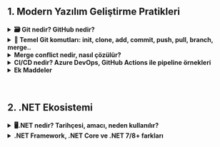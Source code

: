 ## 1. Modern Yazılım Geliştirme Pratikleri

<details>
<summary><strong>🗃 Git nedir? GitHub nedir?</strong></summary>
<br>

### 🔹 Git
- Git, yazılım geliştirme sürecinde kullanılan **dağıtık bir versiyon kontrol sistemidir**.  
- Bir projede yapılan değişikliklerin geçmişini kayıt altına alır, farklı sürümleri saklar ve aynı projede çalışan kişilerin kodlarını düzenli bir şekilde birleştirmesine yardımcı olur.  
- İstenildiğinde eski sürümlere geri dönmek mümkündür, bu da geliştirme sürecinde büyük esneklik sağlar.  
---
### 🔻 GitHub
- GitHub, Git sistemini temel alan **bulut tabanlı bir platformdur**.  
- Geliştiriciler, projelerini internet üzerinde depolayabilir, paylaşabilir ve ekip arkadaşlarıyla iş birliği yapabilir.  
- Sadece kod depolamakla kalmaz; aynı zamanda görev takibi, hata raporlama ve proje yönetimi gibi araçlar da sunar.  
---
 **Detaylar:**  
- Git altyapıyı sağlar.  
- GitHub ise bu altyapıyı kullanıcı dostu bir ortamda sunarak yazılımcıların işini kolaylaştırır.  

<br>

</details>

<details> 

<summary><strong>📂 Temel Git komutları: init, clone, add, commit, push, pull, branch, merge..</strong></summary>
<br>

**1. Git İnit.**

###  Ne işe yarar?
- Yeni bir **Git deposu (repository)** oluşturur.  
- Yani bulunduğunuz klasörü **Git tarafından takip edilen bir proje** haline getirir. 

**Detaylar:**
-Komutu çalıştırdığında klasör içinde .git adında gizli bir klasör oluşturulur.
- Bu klasör, değişiklik geçmişini ve versiyonları saklar. 

---


###  Nerede Kullanılır?
-  git **init** aslında komut satırında (terminalde/komut isteminde) kullanılan bir komuttur. “Make Directory” kısaltmasıdır ve yeni klasör (dizin) oluşturmak için kullanılır.

 Windows’ta:

- cmd (Komut İstemi) veya PowerShell açıp yazılabilir.

Linux / MacOS’ta:

- Terminal açıp yazılabilir.



###  Detaylar:
- Bu komutu yazınca klasörün içinde **`.git`** adlı gizli bir klasör oluşur.  
- Bu klasör, tüm **geçmişi** ve **versiyonları** saklar.  

---

### 🟠 Örnek:
``` 
mkdir proje       # Yeni klasör oluştur
cd proje          # Klasöre gir
git init          # Git deposu başlat
```

**2. Git Clone**

 **Ne işe yarar?**
- Uzak bir depoyu (örneğin GitHub’daki proje) bilgisayarına indirir.
- Örneğin GitHub’daki bir projeyi bilgisayarına indirir. Böylece projeyi yerel ortamınızda inceleyebilir, geliştirebilir ve değişiklikler yapabilirsiniz.



**Detaylar:**
- Başkasının projesini geliştirmek ya da incelemek istediğinde kullanılır. Kişisel bilgisayarınızda bir kopyası olur.
- Yerel depo (local repository) = Sizin bilgisayarınızda oluşturulan proje kopyası 
- git clone, bu iki depoyu bağlar ve tüm dosyaları, commit geçmişini indirir.

---

 
###  🟠 Örnek: 
``` 
git clone https://github.com/kullanici/proje.git

- Bu komut, GitHub’daki proje adlı depoyu bilgisayarına indirir.
- İndirilen proje, kendi klasöründe aynı dizin yapısını ve tüm geçmiş commit’leri barındırır.
```
---

**3. Git Add**

### Ne işe yarar?

- Dosyaları staging area’ya ekler. Commit öncesi hangi dosyaların kaydedileceğini belirler.
- Git, dosyaları otomatik commit etmez; önce add ile hazırlamak gerekir.



**Detaylar:**
- Git, dosyaları otomatik commit etmez; önce add ile hazırlamak gerekir.
- Önce git add ile hangi değişikliklerin commit’e dahil olacağını belirlemelisiniz Bu sayede sadece istediğin dosyaları kaydedebilirsiniz.



###  🟠 Örnek: 
```
git add dosya.txt      # Sadece dosya.txt dosyasını ekler
git add .              # Tüm değişiklikleri ekler
git add *.js           # Tüm .js dosyalarını ekler
```

**4. Git Commit**

### Ne işe yarar? 

- Git commit, staging area’ya eklediğin dosyaları kalıcı olarak Git geçmişine kaydeder. Yani değişikliklerin bir “fotoğrafını” alır ve bu fotoğrafı mesaj ile açıklar.
- Commit mesajları kısa, açıklayıcı ve net olmalı. Örneğin "düzeltmeler" yerine "Kullanıcı giriş hatası düzeltildi" gibi mesajlar daha faydalıdır.

**Detaylar:** 

- Commit mesajı, değişikliğin ne yaptığını açıklamak için önemlidir git commit komutu, staging area’ya (git add ile eklediğin) dosyaları yerel Git deposuna kaydeder.
- Commit yaptıktan sonra, değişiklik geçmişini görmek ve istenirse eski sürümlere dönmek mümkün olur.


###  🟠 Örnek: 
```

git add index.html          # Dosyayı commit için hazırla
git commit -m "Ana sayfa eklendi"   # Değişiklikleri kaydet
```

---

**5. Git Push**

### Ne işe yarar? 

- Git commit komutu, staging area’ya (git add ile eklediğiniz) dosyaları yerel Git deposuna kaydeder.
- Yani bilgisayarındaki değişiklikler artık ekip arkadaşların veya internetten erişen herkes tarafından görülebilir.

**Detaylar:**  

- Yerel değişiklikleri commit ettikten sonra push yapabilirsiniz.
- Eğer uzak depoda yeni değişiklikler varsa, önce git pull ile güncelleme alman gerekebilir.
- Push yaparken hangi branch’e göndereceğini belirtmelisin. origin → uzak depo (remote) adı main → hangi branch’e göndereceğiniz

###  🟠 Örnek: 
```
git push origin main #Göndereceğin yer
```

---

**6. Git Pull**

### Ne işe yarar? 

- Git pull, uzak (remote) repodaki en son değişiklikleri indirir ve senin yerel projenle birleştirir.
- Yani başkaları GitHub’a yeni commit gönderdiğinde, senin bilgisayarına da bu değişiklikler gelsin diye kullanılır.

**Detaylar:**

- Git pull, aslında iki işlemi birden yapar:
- Git fetch → Uzak depodaki değişiklikleri indirir.
- Git merge → Bu değişiklikleri senin bulunduğun branch ile birleştirir.

###  🟠 Örnek: 
```
git pull origin main #Göndereceğin yer
```
---

**7. Git Branch**

### Ne işe yarar? 

- Git branch, Git projesinde farklı çalışma alanları (branch/şube) oluşturmanızı sağlar.
- Her branch, projeni ayrı bir yolda geliştirmene imkân verir.

**Detaylar:**

- Ana branch genelde main veya master olur.
- Farklı kişiler farklı branch’lerde çalışıp sonra bunları merge ile birleştirebilir. Ana projeyi bozmadan yeni özellikler geliştirebilirsiniz

###  🟠 Örnek: 
```
git branch #Branch’leri listele:
git branch yeni-ozellik #Yeni branch oluştur:
git checkout yeni-ozellik #Branch’e geçiş yap:
git checkout -b yeni-ozellik #Tek komutla branch oluşturup geçiş yap:
git push origin yeni-ozellik #Branch’i uzak depoya gönder:

```
---

**8. Git Merge**

- Git merge, iki farklı branch’i birleştirmek için kullanılır. siz main branch’indesiniz. Karşı bilgisayar login-sistemi branch’inde çalışıyor. Onun yaptığı değişiklikleri ana projeye katmak için git merge yaparsınız.

**Detaylar:**

- Bir branch’te değişiklik yapılır.
- Başka branch’e geçilir.
- Git merge <branch-adı> yazılarak bu değişiklikler mevcut branch’e aktarılır.

###  🟠 Örnek: 
```
git branch
* main
  login-sistemi
git checkout main

```

</details> 

<details>
<summary><strong> Merge conflict nedir, nasıl çözülür?</strong></summary>
<br>

### Merge Conflict nedir?

- Merge conflict, iki farklı branch (şube) üzerinde aynı dosyanın aynı satırlarında farklı değişiklikler yapıldığında ortaya çıkar.

- Git, hangi değişikliğin doğru olduğunu kendi başına karar veremez. Bu durumda “çatışma” (conflict) oluşur.

### Merge Conflict neden olur?

- Aynı dosyanın aynı satırları iki branch’te farklı şekilde değiştirilmiş

- Bir branch’te bir dosya silinmiş, diğer branch’te değiştirilmiş.

- Büyük ve uzun süreli değişiklikler yapılmış, branch’ler güncel değil.

- Örneğin main branch’inde file.txt’in 5. satırı “Merhaba” olarak değiştirilmiş.

feature-branch’te aynı satır “Selam” olarak değiştirilmiş.

main branch’inde feature-branch ile merge yapılırsa, Git hangi satırı bırakacağını bilemez → merge conflict oluşur.

**Detaylar:**

- Siz branch-A üzerinde bir dosyayı değiştirdiniz Aynı dosya branch-B üzerinde de değişmiş.

- Git, bu değişiklikleri otomatik birleştiremiyor ve size çatışmayı (conflicti) bildiriyor.



##  Çözüm Adımları:


 **Git merge yaparken şöyle bir mesaj alırsınız:**

- Auto-merging file.txt
- CONFLICT (content): Merge conflict in file.txt
- Automatic merge failed; fix conflicts and then commit the result.

### Bu demek oluyor ki example.txt dosyasında iki farklı değişiklik çakışıyor.

- Hangi dosyalar çatışmış görmek için önce **git status** yazıyorsunuz.

- Çıktıda şöyle görürsünsünüz 

**both modified: example.txt** 

Yani hem sizin branch’ında hem diğer branch’ta değişiklik var.

### Önce Çatışmayı Fark Etmeliyiz

- git checkout main, git merge feature-branch

- Conflict işaretlerini sil <<<<<<<, =======, >>>>>>> satırlarını mutlaka silmelisin.

- HEAD → Senin bulunduğun branch (main)

- "=======" → ayırıcı

- feature-branch → diğer branch

**Git sizi uyarır:**

- CONFLICT (content): Merge conflict in file.txt
Automatic merge failed; fix conflicts and then commit the result.

 **Hangi değişikliği tutacağına karar ver**

- Sadece kendi değişikliğini tut → **diğerini sil**

- Sadece diğer branch’in değişikliğini tut → **kendi değişikliğini sil**

- İkisini birleştir → ikisini de düzenle

- Merge commit’i oluştur **git commit**

- Git otomatik mesaj olarak Merge branch 'feature-branch' into main yazar. Merge tamamlanmış olur.
</details>

<details>
<summary><strong>CI/CD nedir? Azure DevOps, GitHub Actions ile pipeline örnekleri</strong></summary>


**1. CI/CD Nedir?**

<br>
- CI (Continuous Integration / Sürekli Entegrasyon):

- Geliştiricilerin yaptıkları değişikliklerin sık sık merkezi bir repository’ye (GitHub, Azure Repos) entegre edilmesi ve otomatik olarak test edilmesi sürecidir. Amaç hataları erken yakalamak ve entegrasyon sorunlarını azaltmak.

- Kod entegrasyonunda oluşabilecek hataları erken yakalamak için CI kullanılır.

- Continuous Delivery (Sürekli Teslimat): Kod testlerden geçtikten sonra manuel onay ile production’a veya staging’e gönderilir CD kullanılır.

- CI, yazılım geliştirme sürecinde geliştiricilerin kod değişikliklerini sık sık merkezi bir repository’ye (GitHub, GitLab vb.) göndermesi ve bu değişikliklerin otomatik olarak test edilmesi sürecidir.

- CD (Continuous Delivery / Continuous Deployment / Sürekli Teslimat / Sürekli Dağıtım):

- Continuous Delivery: Kod, testlerden geçtikten sonra manuel onay ile production’a veya staging’e gönderilir.

- Continuous Deployment: Kod, testlerden geçtikten sonra otomatik olarak production’a gönderilir

- **Kısaca: CI kodu sürekli test eder, CD ise kodu sürekli dağıtır**

<br>

**CI/CD’nin avantajları:**

- Hataları erken yakalar.

- Geliştirme sürecini hızlandırır.

- Otomatik test ve dağıtım ile güvenilirlik artar.

- Takımlar arasında entegrasyonu kolaylaştırır.

- GitHub, Azure Repos / Azure DevOps, Netflix, Facebook, Instagram, Airbnb gibi bir çok uygulama ve araç CI/CD kullanır çünkü kod sürekli değişir ve hızlı deploy gerekir
<hr> 

### Azure DevOps ile Pipeline Örneği

### - İlk adım olarak:

**Trigger / Başlatma:**

- Ne yapar: Pipeline hangi olayla tetiklenecek belirlenir (örn. main branch’e push, pull request).

**Build / Derleme:**

- Ne yapar: Kodun çalışabilir hâle getirilmesi, derlenmesi veya paketlenmesi.

**Test:**

- Ne yapar: Unit test, integration test veya end-to-end testleri çalıştırır.

**Deploy / Dağıtım:**

- Ne yapar: Testleri geçen kodu staging veya production ortamına taşır.

**Notification / Bildirim**

- Ne yapar: Pipeline sonucu hakkında geliştiricilere bilgi verir (başarılı/başarısız).

**Aşağıdaki Örnek Bir GitHub Actions Pipeline Örneğidir.**

 ```

name: Python CI/CD

# 1. Tetikleyici (Trigger)
on:
  push:
    branches: [ main ]        # main branch’e push olunca çalışır
  pull_request:
    branches: [ main ]        # Pull request açıldığında çalışır

jobs:
  build-and-deploy:
    runs-on: ubuntu-latest     # 2. Çalışma ortamı (VM)

    steps:
    # 3. Kodun çekilmesi
    - uses: actions/checkout@v3
      name: Step 1: Checkout code
      # Ne yapıyor: Repository’deki kodu pipeline ortamına kopyalar

    # 4. Python kurulumu
    - name: Step 2: Setup Python
      uses: actions/setup-python@v4
      with:
        python-version: '3.x'
      # Ne yapıyor: Pipeline ortamına Python 3.x yükler

    # 5. Bağımlılıkların yüklenmesi
    - name: Step 3: Install dependencies
      run: pip install -r requirements.txt
      # Ne yapıyor: Projenin çalışması için gerekli kütüphaneleri yükler

    # 6. Testlerin çalıştırılması
    - name: Step 4: Run tests
      run: pytest
      # Ne yapıyor: Kodun hatasız çalışıp çalışmadığını test eder (CI adımı)

    # 7. Deploy
    - name: Step 5: Deploy to server
      run: |
        scp -r ./app user@server:/var/www/app
        ssh user@server 'systemctl restart app'
      # Ne yapıyor: Testleri geçen kodu uzak sunucuya kopyalar ve uygulamayı restart eder (CD adımı)

```
<hr>

**Aşağıdaki ise bir Azure DevOps Örneğidir**
 ```
name: Python CI/CD

# 1. Tetikleyici (Trigger)
on:
  push:
    branches: [ main ]       # main branch’e push olunca tetiklenir
  pull_request:
    branches: [ main ]       # Pull request açıldığında da tetiklenir

jobs:
  build-and-deploy:
    runs-on: ubuntu-latest    # 2. Hangi işletim sistemi üzerinde çalışacak

    steps:
    # 3. Repo kodunu çek
    - uses: actions/checkout@v3
      name: Step 1: Checkout code
      # Ne yapıyor: Repository’deki kodu pipeline ortamına kopyalar

    # 4. Python kurulumu
    - name: Step 2: Setup Python
      uses: actions/setup-python@v4
      with:
        python-version: '3.x'
      # Ne yapıyor: Pipeline ortamına Python 3.x kurar

    # 5. Bağımlılıkları yükleme
    - name: Step 3: Install dependencies
      run: pip install -r requirements.txt
      # Ne yapıyor: Projenin çalışması için gerekli kütüphaneleri yükler

    # 6. Testleri çalıştır
    - name: Step 4: Run tests
      run: pytest
      # Ne yapıyor: Kodun düzgün çalışıp çalışmadığını kontrol etmek için testleri çalıştırır (CI adımı)

    # 7. Deploy
    - name: Step 5: Deploy to server
      run: |
        scp -r ./app user@server:/var/www/app
        ssh user@server 'systemctl restart app'
      # Ne yapıyor: Testler başarılıysa kodu uzak sunucuya kopyalar ve uygulamayı restart eder (CD adımı)

```

**Arasındaki Farklar:**

- Azure genellikle Genellikle büyük projelerde kullanılır, Build, Test, Deploy adımları portal üzerinden görselleştirilebilir. CI ve CD pipeline’ları aynı yerde veya ayrı ayrı olabilir.

- GitHub Actions ise Repo tabanlıdır, pipeline dosyası repo içinde bulunur, GitHub event’leri ile pipeline tetiklenir (push, pull request, issue açma, release vb.). Daha küçük veya açık kaynak projeler için hızlı ve kolaydır.

## .NET Projesinde Nasıl Uygulanabilir? 

- **Siz bir ASP.NET Core web uygulaması geliştiriyorsunuz. Bu uygulama banka işlemleri yapan bir sistem. Her gün yeni özellikler ekliyorsunuz ve kodu GitHub’a push ediyorsunuz. Ama her seferinde “Acaba deploy ederken hata çıkar mı?” diye endişeleniyorsunu<. İşte CI/CD bu noktada devreye giriyor ve size “otomatik testçi ve deploy asistanı” gibi yardım ediyor.**

**Adım Adım:**

- **1. Adım: Siz kodunuzu GitHub’daki main branch’ine push ediyorsunuz.  GitHub Actions veya Azure DevOps bunu görüyor ve diyor ki: “yeni kod geldi Hadi bakalım test edelim ve deploy edelim.”**

- **2. Adım: Pipeline ortamı bir Windows veya Linux makinesi açıyor. dotnet build komutu çalışıyor:  hatasız derlenip derlenmediğine bakıyor. Eğer bir hata varsa, hemen size bildiriyor ve pipeline duruyor.**

- **3. Adım: Pipeline, dotnet test komutunu çalıştırıyor Unit testler, integration testler devreye giriyor. Örneğin para transferi fonksiyonu doğru çalışıyor mu kontrol ediliyor. Eğer testler başarısızsa pipeline kodu yapmıyor Böylece hatalı kod merge veya deploy edilmiyor**

- **4. Adım: Kod testlerden geçtiyse pipeline, dotnet publish komutunu çalıştırıyor. Uygulaman artık sunucuya taşınmaya hazır bir paket hâline geliyor.**

- **5. Adım: Pipeline, kodu sunucuya kopyalıyor (scp veya Azure deploy task). Sunucuda uygulama restart ediliyor (systemctl restart myapp veya IIS restart). Artık yeni özellikler canlı ortamda kullanıcıların kullanımına sunuluyor.**

- **6. Adım: Adım: Bildirim CI/CD pipeline sonucu sana bildiriliyor: Başarılı veya Hatalı.”**


<br>
</details>

<details> 
<summary><strong>Ek Maddeler</strong></summary>

### SDLC (Software Development Life Cycle / Yazılım Geliştirme Yaşam Döngüsü) Nedir?

- SDLC, bir yazılımın fikirden başlayıp kullanıcıya ulaşana kadar geçen tüm geliştirme sürecini sistematik şekilde yöneten bir yaşam döngüsüdür.

- Amacı Yazılımın kaliteli, hatasız ve zamanında teslim edilmesini sağlamak ve Riskleri ve maliyetleri azaltmaktır Kısaca: SDLC, “yazılımın doğumundan emekli olana kadar geçen süreç” diyebiliriz.

### SDLC Aşamaları: 

**- 1 Planlama:**

- Ne yapılacak, neden yapılacak belirlenir. Kaynaklar, zaman çizelgesi ve maliyet planlanır.
- **Örnek: Bir banka uygulaması geliştirmek için hedefler ve gereksinimler belirlenir.**

**- 2 Requirements Analysis / Gereksinim Analizi:**

- Kullanıcı ve sistem gereksinimleri toplanır ve dokümante edilir.
- **Örnek: Kullanıcıların mobil bankacılıkta ne yapmak istediği analiz edilir (para transferi, bakiye kontrol, ödeme)**

**- 3 Design / Tasarım:**

- Yazılımın mimarisi ve tasarımı yapılır, UI/UX tasarımı, veri tabanı yapısı, modüller belirlenir.
- **Örnek: Mobil bankacılık uygulamasının ekran tasarımları ve veri tabanı şeması hazırlanır.**

**4 - Implementation / Kodlama:**

- Yazılımın asıl kodlanması bu aşamada yapılır. Modüller geliştirilir ve birleştirilir.
- **Örnek: Bankacılık uygulaması için Python, Java veya Swift ile kod yazılır.**

**5 - Testing / Test:**

- Yazılımın hatasız çalışıp çalışmadığı test edilir. Unit test, integration test, system test gibi testler uygulanır.
- **Örnek: Para transferi fonksiyonu hatasız çalışıyor mu test edilir.**

**6 - Deployment / Yayına Alma:**

- Canlı ortamda kurulum yapılır, Yazılım kullanıcıya sunulur.
- **Örnek: Mobil uygulama App Store ve Play Store’a yüklenir**

**7 - Maintenance / Bakım:**

- Yazılım kullanıldıkça güncellenir, hatalar düzeltilir, yeni özellikler eklenir.
- **Örnek: Bankacılık uygulamasına yeni güvenlik özellikleri eklenir veya hata düzeltmeleri yapılır.**

**Özet Olarak:**

## SDLC, bir yazılım projesini planlamadan bakıma kadar tüm aşamalarda sistematik yönetme metodudur.

- Planla → Analiz et → Tasarla → Kodla → Test et → Yayınla → Bakım yap

- CI/CD gibi pipeline sistemleri, SDLC’nin Implementation ve Deployment aşamalarını otomatikleştirmeye yardımcı olur.
<br>
<hr>


### 1. Agile/Scrum/Kanban metodolojileri 

**- Agile, yazılım geliştirmede çevik, esnek ve iteratif bir yaklaşımdır.**

**Temel Özellikleri:**

- Küçük adımlarla ve kısa iterasyonlarla geliştirme yapılır, Sürekli kullanıcı geri bildirimi alınır.
- Değişikliklere hızlı adapte olunur.
-Takım içi iletişim ve işbirliği ön plandadır.

### Örnek: Bir mobil uygulama geliştiriyorsunuz. Agile ile 2 haftalık kısa sprintler halinde her seferinde küçük özellikleri tamamlayıp kullanıcıya sunuyorsunuz. Kullanıcı geri bildirimiyle bir sonraki sprint’i şekillendiriyorsunuz.
<br>

### 2. Scrum Metodolojisi: 

**- Scrum, Agile’ın bir uygulama şeklidir. Takım bazlı, belirli rolleri ve süreçleri olan bir framework sunar.**

**Temel Özellikleri:**

- Sprint: Genellikle 1-4 hafta süren geliştirme döngüsü
- Product Owner: Ürün gereksinimlerini belirler
- Scrum Master: Takımın sürece uygun çalışmasını sağlar, engelleri kaldırır
- Development Team: Kodlayan ve test yapan ekip
- Artifacts: Product Backlog, Sprint Backlog, Increment

### Örnek: Takım bir Sprint Planning toplantısı yapar → 2 haftalık yapılacaklar belirlenir Günlük Daily Scrum toplantısı yapılır → herkes ne yaptığını ve engelleri paylaşır Sprint sonunda demo yapılır ve kullanıcı geri bildirimi alınır

<br>
<hr>

### 3. Kanban Metodolojisi:

**- Kanban, Agile prensiplerini kullanır ama akışı görselleştirmeye ve iş yükünü dengelemeye odaklanır.**

**Temel Özellikleri:**

- Kanban Board: İşlerin durumunu gösteren görsel tablo (örn. To Do / In Progress / Done)

- Work In Progress (WIP) Limit: Aynı anda yapılacak iş sayısını sınırlar

- Continuous Flow: İşler durmaksızın akış halinde ilerler

### Örnek: Bir web geliştirme projesinde Kanban board oluşturursunuz: To Do → Yapılacak işler In Progress → Üzerinde çalışılan işler Done → Tamamlanan işler Her geliştirici bir işi alır ve tamamlayana kadar devam eder, board ile iş akışı net görülür.

</details>
<br>
<br>

## 2. .NET Ekosistemi

<details> 
<summary><strong>🖥.NET nedir? Tarihçesi, amacı, neden kullanılır?</strong></summary>
<br>
 
- **.NET, Microsoft tarafından geliştirilmiş bir yazılım geliştirme platformudur. Amacı Windows, web, mobil ve bulut uygulamaları geliştirmeyi kolaylaştırmak. Özellik: Farklı programlama dilleri ve cihazlar için ortak bir altyapı sağlar. Özetle .NET, geliştiricilere güçlü ve esnek bir yazılım geliştirme ortamı sunar.**
<br>

### .NET Tarihçesi

### İlk başta Başlangıçta Windows odaklıydı (.NET Framework) Sonra cross-platform ve açık kaynak hâline geldi (.NET Core) Günümüzde tek ve modern platform (.NET 5+) olarak kullanılıyor Aşağıdaki ise detaylı tarihçesi:

- 2000: **.NET ilk kez Microsoft, .NET Framework projesini tanıttı. Amacı ise Windows uygulamaları, web uygulamaları ve servisler için ortak bir platform oluşturmaktı.**

- 2001: **.NET Framework 1.0 Olarak Resmi olarak piyasaya sürüldü. Temel özellikler: Windows Forms, ASP.NET, ADO.NET gibi bileşenler Sadece Windows platformunu destekliyordu.**

- 2003: **2003 – .NET Framework 1.1 Duyrulmuştu, Güncellemeler: Web servisleri geliştirme desteği, mobil uygulama temelleri.**

- 2005: **.NET Framework 2.0 Çıktı Yeni özellikler: Generics, ASP.NET 2.0, Windows Forms iyileştirmeleri.**

- 2006: **2008 – .NET Framework 3.5 LINQ (Language Integrated Query) eklendi WCF (Windows Communication Foundation) ve WPF (Windows Presentation Foundation) destekleri geliştirildi**

- 2010: **.NET Framework 4.0 Parallel programming ve performans iyileştirmeleri Gelişmiş web servis desteği**

- 2016: **.NET Core 1.0 Cross-platform (Windows, Linux, Mac) için modern platform Açık kaynak olarak sunuldu**

- 2019 – **.NET Core 3.1 Masaüstü uygulamaları (WinForms, WPF) ve konsol uygulamaları için destek Uzun süreli destek yapıldı ve (LTS) sürümü çıktı**

- 2021 ve sonrası: **NET 6, .NET 7, .NET 8… Modern uygulamalar için performans iyileştirmeleri, bulut ve mobil entegrasyonları ASP.NET Core, Blazor, MAUI gibi teknolojilerle gelişmiş uygulama geliştirme**


</details>

<details> 
<summary><strong>.NET Framework, .NET Core ve .NET 7/8+ farkları</strong></summary>

### 1. .NET Framework:

- **Platform: Sadece Windows**

- **Açık Kaynak: Hayır (kapalı kaynak)**

- **Kullanım: Windows Forms, WPF, ASP.NET Web Forms Masaüstü uygulamaları ve Kurumsal Windows uygulamaları**

- **Performans: Orta seviye, Windows’a optimize**

- **Güncelleme: Yeni özellik ekleme yavaş, Microsoft tarafından destekleniyor**

- **Avantaj: Windows uygulamaları ve eski projeler için stabil**

- **Dezavantaj: Cross-platform değil, modern uygulamalar için sınırlı**
<br>
### 2 .NET Core:

- **Platform: Cross-platform (Windows, Linux, Mac)**

- **Açık Kaynak: Evet (GitHub üzerinden)**

- **Kullanım: Modern web uygulamaları, API, mikroservisler Örneğin ASP.NET Core Web API Cross-platform CLI araçları Docker ve Kubernetes uygulamaları**

- **Performans: Daha hızlı, hafif ve modüler**

- **Güncelleme: Hızlı geliştirme, sürümler sık güncelleniyor**

- **Avantaj: Platform bağımsız, konteyner ve bulut dostu**

- **Dezavantaj: Bazı eski Windows özelliklerini desteklemez**
<br>

### 3. .NET 5 / 6 / 7 / 8+:

- **Platform: Cross-platform, modern ve birleşik**

- **Açık Kaynak: Bulunuyor.**

- **Kullanım: Web, masaüstü, mobil, bulut, IoT, oyun geliştirme vs.**

- **Performans: Yüksek performans, modern optimizasyonlar eskiye göre çok daha kaliteli**

- **Güncelleme: Tek platformda tüm özellikler birleşik, düzenli LTS sürümleri geliyor geleceği daha çok parlak**

- **Avantaj: .NET Framework ve .NET Core birleşti → tek platform Modern uygulamalar için optimize  MAUI ile cross-platform mobil ve masaüstü desteği**

- **Dezavantaj: Çok eski projeler için uyumluluk sorunları olabilir özellikle NET 5 ve sonrasında problem yaşanabilir**

<br>

### 3. Platformlar arası çalışabilir mi? (Windows, Linux, macOS):

**1. NET Framework:** 

- **Çalışma Alanı: Sadece Windowsla sınırlı**

- **Linuxi macOS'ta doğrudan çalışmaz. Esasen Windowsa bağlıdır**

<br>

**2. NET Core:**

- **Çalışma Alanı: Windows,Linux,macOS sadece Windows ile sınırlı değil** 

- **Microsoft, .NET Core’u cross-platform olarak tasarladı.**

- **Konsol uygulamaları, Web API’ler ve ASP.NET Core projeleri bu üç platformda da aynı şekilde çalışır.**

<br>

**3..NET 5 / 6 / 7 / 8+:**

- **Tamamen cross-platformdur**

- **Windows, Linux ve macOS üzerinde resmi destek alır.**

- **Masaüstü (WinForms, WPF) kısmı sadece Windows’a özgü kalmıştır, ama diğer alanlarda (Web, Blazor, MAUI, konsol, API, IoT) tüm platformlarda çalışır.**


</details>
